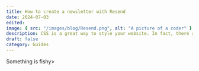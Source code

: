 ```yaml
---
title: How to create a newsletter with Resend
date: 2024-07-03
edited:
image: { src: "/images/blog/Resend.png", alt: "A picture of a coder" }
description: CSS is a great way to style your website. In fact, there are no alternatives! Learn how to use it here.
draft: false
category: Guides
---
```


Something is fishy>

